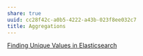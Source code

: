 ```yaml
---
share: true
uuid: cc28f42c-a0b5-4222-a43b-023f8ee032c7
title: Aggregations
---
```

[Finding Unique Values in Elasticsearch](https://www.getargon.io/docs/articles/elasticsearch/unique-values.html)